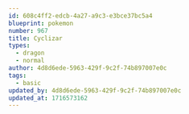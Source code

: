 ```yaml
---
id: 608c4ff2-edcb-4a27-a9c3-e3bce37bc5a4
blueprint: pokemon
number: 967
title: Cyclizar
types:
  - dragon
  - normal
author: 4d8d6ede-5963-429f-9c2f-74b897007e0c
tags:
  - basic
updated_by: 4d8d6ede-5963-429f-9c2f-74b897007e0c
updated_at: 1716573162
---
```

